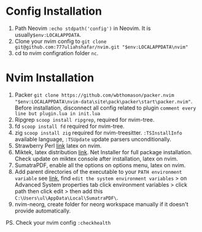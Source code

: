# Config Installation
1. Path Neovim `:echo stdpath('config')` in Neovim. It is usually`$env:LOCALAPPDATA`.
2. Clone your nvim config to `git clone git@github.com:777uliahshafar/nvim.git "$env:LOCALAPPDATA\nvim"`
3. cd to nvim configration folder `nc`.

# Nvim Installation
1. Packer `git clone https://github.com/wbthomason/packer.nvim "$env:LOCALAPPDATA\nvim-data\site\pack\packer\start\packer.nvim"`. Before installation, disconnect all config related to plugin  `comment every line but plugin.lua in init.lua`
4. Ripgrep `scoop install ripgrep`, required for nvim-tree.
5. fd `scoop install fd` required for nvim-tree.
6. zig `scoop install zig` required for nvim-treesitter. `:TSInstallInfo` available language, `:TSUpdate` update parsers unconditionally.
7. Strawberry Perl [link](https://strawberryperl.com/) latex on nvim.
8. Miktek, latex distribution [link](https://miktex.org/download). Net Installer for full package installation. Check update on miktex console after installation, latex on nvim.
9. SumatraPDF, enable all the options on options menu, latex on nvim.
10. Add parent directories of the executable to your `PATH environment variable` see [link](https://www.wikihow.com/Change-the-PATH-Environment-Variable-on-Windows), find `edit the system environment variables` > on Advanced System properties tab click environment variables > click path then click edit > then add this `C:\Users\ul\AppData\Local\SumatraPDF\`.
11. nvim-neorg, create folder for neorg workspace manually if it doesn't provide automatically.

PS. Check your nvim config `:checkhealth`




